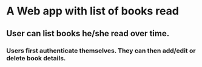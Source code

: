 # A Web app with list of books read 

## User can list books he/she read over time. 

### Users first authenticate themselves. They can then add/edit or delete book details. 


